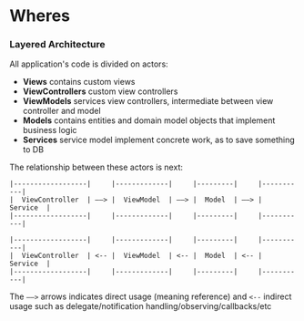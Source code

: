 # Wheres #

### Layered Architecture ###

All application's code is divided on actors:

* **Views** contains custom views
* **ViewControllers** custom view controllers
* **ViewModels** services view controllers, intermediate between view controller and model
* **Models** contains entities and domain model objects that implement business logic
* **Services** service model implement concrete work, as to save something to DB

The relationship between these actors is next:
```
|------------------|     |-------------|     |---------|     |-----------|
|  ViewController  | ––> |  ViewModel  | ––> |  Model  | ––> |  Service  |
|------------------|     |-------------|     |---------|     |-----------|
```

```
|------------------|     |-------------|     |---------|     |-----------|
|  ViewController  | <-- |  ViewModel  | <-- |  Model  | <-- |  Service  |
|------------------|     |-------------|     |---------|     |-----------|
```

The `––>` arrows indicates direct usage (meaning reference) and `<--` indirect usage such as delegate/notification handling/observing/callbacks/etc